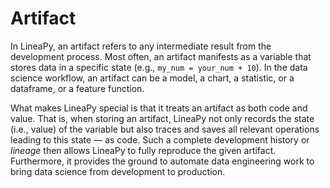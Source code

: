 # Artifact

In LineaPy, an artifact refers to any intermediate result from the development process. Most often, an artifact
manifests as a variable that stores data in a specific state (e.g., `my_num = your_num + 10`). In the data science
workflow, an artifact can be a model, a chart, a statistic, or a dataframe, or a feature function.

What makes LineaPy special is that it treats an artifact as both code and value. That is, when storing an artifact,
LineaPy not only records the state (i.e., value) of the variable but also traces and saves all relevant operations
leading to this state &mdash; as code. Such a complete development history or *lineage* then allows LineaPy to fully reproduce
the given artifact. Furthermore, it provides the ground to automate data engineering work to bring data science from development to production.
